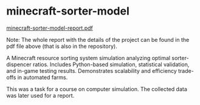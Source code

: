 # minecraft-sorter-model

[minecraft-sorter-model-report.pdf](https://github.com/mikolajkazmierczak/minecraft-sorter-model/blob/main/minecraft-sorter-model-report.pdf)

Note: The whole report with the details of the project can be found in the pdf file above (that is also in the repository).

A Minecraft resource sorting system simulation analyzing optimal sorter-dispencer ratios. Includes Python-based simulation, statistical validation, and in-game testing results. Demonstrates scalability and efficiency trade-offs in automated farms.

This was a task for a course on computer simulation. The collected data was later used for a report.


